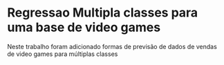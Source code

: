 # Regressao Multipla classes para uma base de video games

Neste trabalho foram adicionado formas de previsão de dados de vendas de video games para múltiplas classes
